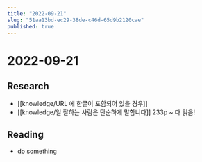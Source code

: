 ```yaml
---
title: "2022-09-21"
slug: "51aa13bd-ec29-38de-c46d-65d9b2120cae"
published: true
---
```


# 2022-09-21

## Research

- [[knowledge/URL 에 한글이 포함되어 있을 경우]]
- [[knowledge/일 잘하는 사람은 단순하게 말합니다]] 233p ~ 다 읽음!

## Reading

- do something